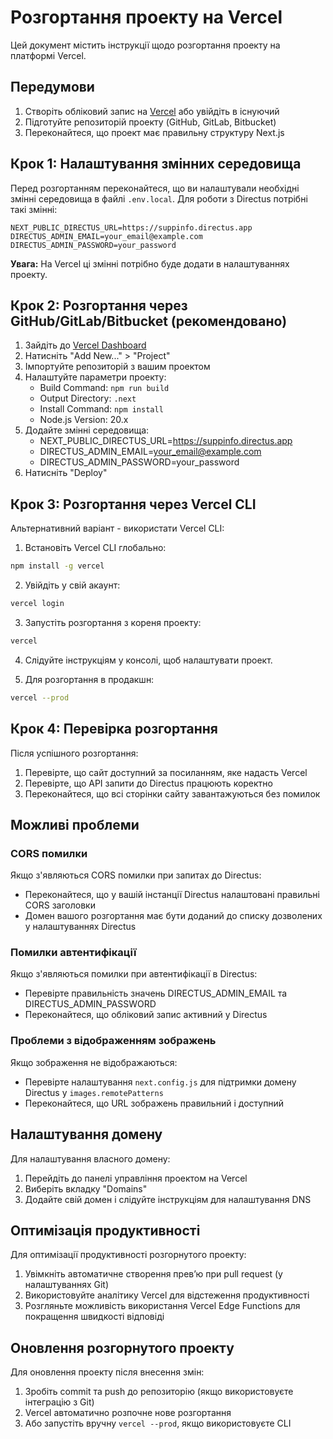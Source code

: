 # Розгортання проекту на Vercel

Цей документ містить інструкції щодо розгортання проекту на платформі Vercel.

## Передумови

1. Створіть обліковий запис на [Vercel](https://vercel.com) або увійдіть в існуючий
2. Підготуйте репозиторій проекту (GitHub, GitLab, Bitbucket)
3. Переконайтеся, що проект має правильну структуру Next.js

## Крок 1: Налаштування змінних середовища

Перед розгортанням переконайтеся, що ви налаштували необхідні змінні середовища в файлі `.env.local`. Для роботи з Directus потрібні такі змінні:

```
NEXT_PUBLIC_DIRECTUS_URL=https://suppinfo.directus.app
DIRECTUS_ADMIN_EMAIL=your_email@example.com
DIRECTUS_ADMIN_PASSWORD=your_password
```

**Увага:** На Vercel ці змінні потрібно буде додати в налаштуваннях проекту.

## Крок 2: Розгортання через GitHub/GitLab/Bitbucket (рекомендовано)

1. Зайдіть до [Vercel Dashboard](https://vercel.com/dashboard)
2. Натисніть "Add New..." > "Project"
3. Імпортуйте репозиторій з вашим проектом
4. Налаштуйте параметри проекту:
   - Build Command: `npm run build`
   - Output Directory: `.next`
   - Install Command: `npm install`
   - Node.js Version: 20.x
5. Додайте змінні середовища:
   - NEXT_PUBLIC_DIRECTUS_URL=https://suppinfo.directus.app
   - DIRECTUS_ADMIN_EMAIL=your_email@example.com
   - DIRECTUS_ADMIN_PASSWORD=your_password
6. Натисніть "Deploy"

## Крок 3: Розгортання через Vercel CLI

Альтернативний варіант - використати Vercel CLI:

1. Встановіть Vercel CLI глобально:
```bash
npm install -g vercel
```

2. Увійдіть у свій акаунт:
```bash
vercel login
```

3. Запустіть розгортання з кореня проекту:
```bash
vercel
```

4. Слідуйте інструкціям у консолі, щоб налаштувати проект.

5. Для розгортання в продакшн:
```bash
vercel --prod
```

## Крок 4: Перевірка розгортання

Після успішного розгортання:

1. Перевірте, що сайт доступний за посиланням, яке надасть Vercel
2. Перевірте, що API запити до Directus працюють коректно
3. Переконайтеся, що всі сторінки сайту завантажуються без помилок

## Можливі проблеми

### CORS помилки

Якщо з'являються CORS помилки при запитах до Directus:
- Переконайтеся, що у вашій інстанції Directus налаштовані правильні CORS заголовки
- Домен вашого розгортання має бути доданий до списку дозволених у налаштуваннях Directus

### Помилки автентифікації

Якщо з'являються помилки при автентифікації в Directus:
- Перевірте правильність значень DIRECTUS_ADMIN_EMAIL та DIRECTUS_ADMIN_PASSWORD
- Переконайтеся, що обліковий запис активний у Directus

### Проблеми з відображенням зображень

Якщо зображення не відображаються:
- Перевірте налаштування `next.config.js` для підтримки домену Directus у `images.remotePatterns`
- Переконайтеся, що URL зображень правильний і доступний

## Налаштування домену

Для налаштування власного домену:

1. Перейдіть до панелі управління проектом на Vercel
2. Виберіть вкладку "Domains"
3. Додайте свій домен і слідуйте інструкціям для налаштування DNS

## Оптимізація продуктивності

Для оптимізації продуктивності розгорнутого проекту:

1. Увімкніть автоматичне створення превʼю при pull request (у налаштуваннях Git)
2. Використовуйте аналітику Vercel для відстеження продуктивності
3. Розгляньте можливість використання Vercel Edge Functions для покращення швидкості відповіді

## Оновлення розгорнутого проекту

Для оновлення проекту після внесення змін:

1. Зробіть commit та push до репозиторію (якщо використовуєте інтеграцію з Git)
2. Vercel автоматично розпочне нове розгортання
3. Або запустіть вручну `vercel --prod`, якщо використовуєте CLI 
